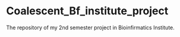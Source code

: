 # Coalescent_Bf_institute_project
The repository of my 2nd semester project in Bioinfirmatics Institute.
